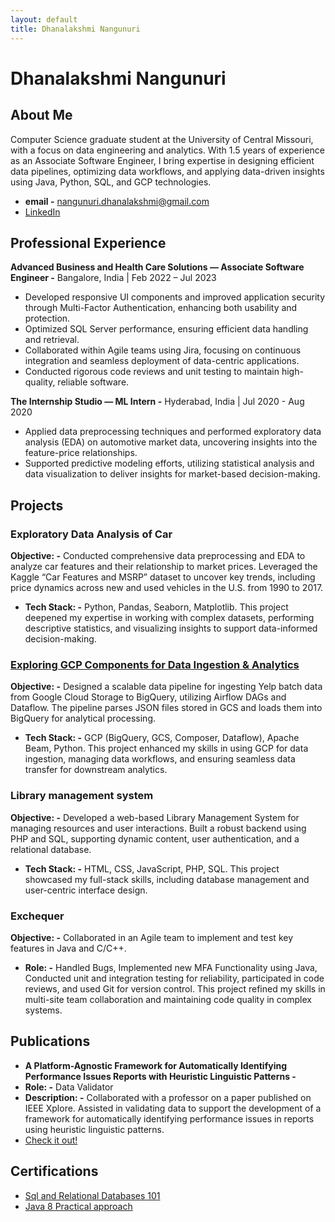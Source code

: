 ```yaml
---
layout: default
title: Dhanalakshmi Nangunuri
---
```


# Dhanalakshmi Nangunuri

## About Me

Computer Science graduate student at the University of Central Missouri, with a focus on data engineering and analytics. With 1.5 years of experience as an Associate Software Engineer, I bring expertise in designing efficient data pipelines, optimizing data workflows, and applying data-driven insights using Java, Python, SQL, and GCP technologies.

- **email -** nangunuri.dhanalakshmi@gmail.com
- [LinkedIn](https://www.linkedin.com/in/dhanalakshmi-nangunuri/)

## Professional Experience

**Advanced Business and Health Care Solutions — Associate Software Engineer -** Bangalore, India | Feb 2022 – Jul 2023 
- Developed responsive UI components and improved application security through Multi-Factor Authentication, enhancing both usability and protection.
- Optimized SQL Server performance, ensuring efficient data handling and retrieval.
- Collaborated within Agile teams using Jira, focusing on continuous integration and seamless deployment of data-centric applications.
- Conducted rigorous code reviews and unit testing to maintain high-quality, reliable software.

**The Internship Studio — ML Intern -** Hyderabad, India | Jul 2020 - Aug 2020 
- Applied data preprocessing techniques and performed exploratory data analysis (EDA) on automotive market data, uncovering insights into the feature-price relationships.
- Supported predictive modeling efforts, utilizing statistical analysis and data visualization to deliver insights for market-based decision-making.

## Projects

### Exploratory Data Analysis of Car

**Objective: -**  Conducted comprehensive data preprocessing and EDA to analyze car features and their relationship to market prices. Leveraged the Kaggle “Car Features and MSRP” dataset to uncover key trends, including price dynamics across new and used vehicles in the U.S. from 1990 to 2017.
- **Tech Stack: -** Python, Pandas, Seaborn, Matplotlib.
This project deepened my expertise in working with complex datasets, performing descriptive statistics, and visualizing insights to support data-informed decision-making.

### [Exploring GCP Components for Data Ingestion & Analytics](https://docs.google.com/document/d/1I1qZivY2eeWfimANRpndZVb44Ti-bAqFSTgPSqB-YH4/edit?usp=sharing)

**Objective: -** Designed a scalable data pipeline for ingesting Yelp batch data from Google Cloud Storage to BigQuery, utilizing Airflow DAGs and Dataflow. The pipeline parses JSON files stored in GCS and loads them into BigQuery for analytical processing.
- **Tech Stack: -** GCP (BigQuery, GCS, Composer, Dataflow), Apache Beam, Python.
This project enhanced my skills in using GCP for data ingestion, managing data workflows, and ensuring seamless data transfer for downstream analytics.

### Library management system

**Objective: -** Developed a web-based Library Management System for managing resources and user interactions. Built a robust backend using PHP and SQL, supporting dynamic content, user authentication, and a relational database.
- **Tech Stack: -** HTML, CSS, JavaScript, PHP, SQL.
This project showcased my full-stack skills, including database management and user-centric interface design.

### Exchequer

**Objective: -** Collaborated in an Agile team to implement and test key features in Java and C/C++.
- **Role: -** Handled Bugs, Implemented new MFA Functionality using Java, Conducted unit and integration testing for reliability, participated in code reviews, and used Git for version control.
This project refined my skills in multi-site team collaboration and maintaining code quality in complex systems.

## Publications

- **A Platform-Agnostic Framework for Automatically Identifying Performance Issues Reports with Heuristic Linguistic Patterns -**
 -  **Role: -** Data Validator
  - **Description: -** Collaborated with a professor on a paper published on IEEE Xplore. Assisted in validating data to support the development of a framework for automatically identifying performance issues in reports using heuristic linguistic patterns.
- [Check it out!](https://ieeexplore.ieee.org/abstract/document/10504708)

## Certifications

- [Sql and Relational Databases 101 ](https://courses.cognitiveclass.ai/certificates/4b37b68f2359422e9876e95af1a797de)
- [Java 8 Practical approach](https://www.udemy.com/certificate/UC-f32165eb-82ec-4bb6-a45a-99e925195897/)
